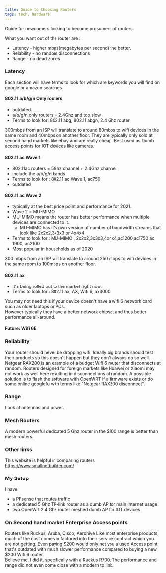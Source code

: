 ```yaml
---
title: Guide to Choosing Routers
tags: tech, hardware
---
```

Guide for newcomers looking to become prosumers of routers.


What you want out of the router are :  
* Latency - higher mbps(megabytes per second) the better.
* Relability - no random disconnections
* Range - no dead zones

### Latency
Each section will have terms to look for which are keywords you will find on google or amazon searches.

#### 802.11 a/b/g/n Only routers 
* outdated.
* a/b/g/n only routers = 2.4Ghz and too slow
* Terms to look for: 802.11 abg, 802.11 abgn, 2.4 Ghz router

300mbps from an ISP will translate to around 80mbps to wifi devices in the same room and 40mbps on another floor.
They are typically only sold at second hand markets like ebay and are really cheap.
Best used as Dumb access points for IOT devices like cameras.

#### 802.11 ac Wave 1
* 802.11ac routers = 5Ghz channel + 2.4Ghz channel
* include the a/b/g/n bands 
* Terms to look for : 802.11 ac Wave 1, ac750
* outdated

#### 802.11 ac Wave 2 
* typically at the best price point and performance for 2021.
* Wave 2 = MU-MIMO 
* MU-MIMO means the router has better performance when multiple devices are connected to it.
  * MU-MIMO has it's own version of number of bandwidth streams that look like 2x2x2,3x3x3 or 4x4x4
* Terms to look for : MU-MIMO , 2x2x2,3x3x3,4x4x4,ac1200,ac1750 ac 1900, ac2100
* Most popular in households as of 2020

300 mbps from an ISP will translate to around 250 mbps to wifi devices in the same room to 100mbps on another floor.

#### 802.11 ax 
* It's being rolled out to the market right now.
* Terms to look for : 802.11 ax, AX, Wifi 6, ax3000

You may not need this if your device doesn't have a wifi 6 network card such as older labtops or PCs.  
However typically they have a better network chipset and thus better performance all-around.

#### Future: Wifi 6E

### Reliability
Your router should never be dropping wifi. 
Ideally big brands should test their products so this doesn't happen but they don't always do so well.
Netgear RAX200 is an example of a budget Wifi 6 router that disconnects at random.
Routers designed for foreign markets like Huawei or Xiaomi may not work as well here resulting in disconnections at random.
A possible solution is to flash the software with OpenWRT if a firmware exists or do some online googlefu with terms like "Netgear RAX200 disconnect".

### Range 
Look at antennas and power.

### Mesh Routers

A modern powerful dedicated 5 Ghz router in the $100 range is better than mesh routers. 

### Other links 

This website is helpful in comparing routers  
https://www.smallnetbuilder.com/

### My Setup
I have 
 * a PFsense that routes traffic 
 * a dedicated 5 Ghz TP-link router as a dumb AP for main internet usage
 * two OpenWrt 2.4 Ghz router meshed dumb AP for IOT devices

### On Second hand market Enterprise Access points
Routers like Ruckus, Aruba, Cisco, Aerohive
Like most enterprise products, much of the cost comes in factored into their service contract which you are not getting.
Even paying $200 would only net you a used Access point that's outdated with much slower performance compared to buying a new $200 Wifi 6 router.  
Believe me, I did it, specifically with a Ruckus R700. 
The performance and range did not even come close with a modern tp link.
